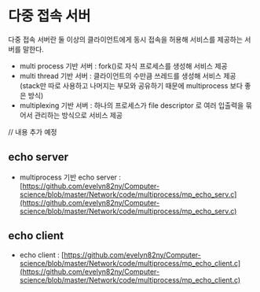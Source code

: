 # 다중 접속 서버

다중 접속 서버란 둘 이상의 클라이언트에게 동시 접속을 허용해 서비스를 제공하는 서버를 말한다.

- multi process 기반 서버 : fork()로 자식 프로세스를 생성해 서비스 제공
- multi thread 기반 서버 : 클라이언트의 수만큼 쓰레드를 생성해 서비스 제공 (stack만 따로 사용하고 나머지는 부모와 공유하기 때문에 multiprocess 보다 좋은 방식)
- multiplexing 기반 서버 : 하나의 프로세스가 file descriptor 로 여러 입출력을 묶어서 관리하는 방식으로 서비스 제공

// 내용 추가 예정

## echo server

- multiprocess 기반 echo server : [https://github.com/evelyn82ny/Computer-science/blob/master/Network/code/multiprocess/mp_echo_serv.c](https://github.com/evelyn82ny/Computer-science/blob/master/Network/code/multiprocess/mp_echo_serv.c)


## echo client

- echo client : [https://github.com/evelyn82ny/Computer-science/blob/master/Network/code/multiprocess/mp_echo_client.c](https://github.com/evelyn82ny/Computer-science/blob/master/Network/code/multiprocess/mp_echo_client.c)